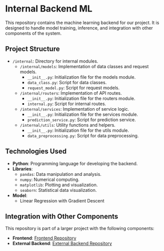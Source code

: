 # Internal Backend ML

This repository contains the machine learning backend for our project. It is designed to handle model training, inference, and integration with other components of the system.

## Project Structure

- `/internal`: Directory for internal modules.
  - `/internal/models`: Implementation of data classes and request models.
    - `__init__.py`: Initialization file for the models module.
    - `data_class.py`: Script for data classes.
    - `request_model.py`: Script for request models.
  - `/internal/routers`: Implementation of API routes.
    - `__init__.py`: Initialization file for the routers module.
    - `internal.py`: Script for internal routes.
  - `/internal/services`: Implementation of service logic.
    - `__init__.py`: Initialization file for the services module.
    - `prediction_service.py`: Script for prediction service.
  - `/internal/utils`: Utility functions and helpers.
    - `__init__.py`: Initialization file for the utils module.
    - `data_preprocessing.py`: Script for data preprocessing.

## Technologies Used

- **Python**: Programming language for developing the backend.
- **Libraries**:
  - `pandas`: Data manipulation and analysis.
  - `numpy`: Numerical computing.
  - `matplotlib`: Plotting and visualization.
  - `seaborn`: Statistical data visualization.
- **Model**:
  - Linear Regression with Gradient Descent

## Integration with Other Components

This repository is part of a larger project with the following components:

- **Frontend**: [Frontend Repository](https://github.com/hackathon5-7/frontend)
- **External Backend**: [External Backend Repository](https://github.com/hackathon5-7/external-backend)
